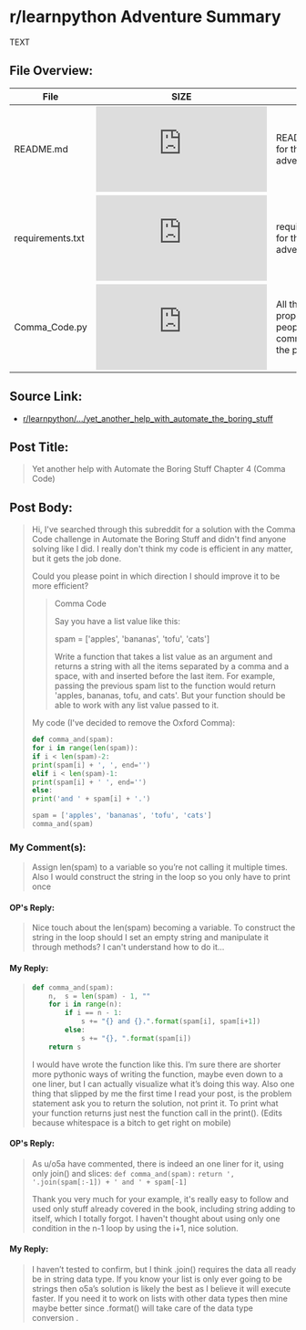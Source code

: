 # r/learnpython Adventure Summary
  TEXT

## File Overview:
  File | SIZE | BRIEF
--- | --- | ---
README.md | ![GitHub file size in bytes](https://img.shields.io/github/size/Phillyclause89/reddit_scripts/yet_another_help_with_automate_the_boring_stuff/README.md?style=plastic) | README.md file for this adventure.
requirements.txt | ![GitHub file size in bytes](https://img.shields.io/github/size/Phillyclause89/reddit_scripts/yet_another_help_with_automate_the_boring_stuff/requirements.txt?style=plastic) | requirements.txt for this adventure.
Comma_Code.py | ![GitHub file size in bytes](https://img.shields.io/github/size/Phillyclause89/reddit_scripts/yet_another_help_with_automate_the_boring_stuff/Comma_Code.py?style=plastic) | All the functions proposed by people commenting in the post.
  
## Source Link:
  * [ r/learnpython/.../yet_another_help_with_automate_the_boring_stuff ]( https://www.reddit.com/r/learnpython/comments/d2ikcl/yet_another_help_with_automate_the_boring_stuff/ )
  
## Post Title:
  > Yet another help with Automate the Boring Stuff Chapter 4 (Comma Code)
  
## Post Body:
  > Hi, I've searched through this subreddit for a solution with the Comma Code challenge in Automate the Boring Stuff and didn't find anyone solving like I did. I really don't think my code is efficient in any matter, but it gets the job done.
  > 
  > Could you please point in which direction I should improve it to be more efficient?
  > 
  > > Comma Code
  > >
  > > Say you have a list value like this:
  > > 
  > > spam = ['apples', 'bananas', 'tofu', 'cats']
  > > 
  > > Write a function that takes a list value as an argument and returns a string with all the items separated by a comma and a space, with and inserted before the last item. For example, passing the previous spam list to the function would return 'apples, bananas, tofu, and cats'. But your function should be able to work with any list value passed to it.
  > 
  > My code (I've decided to remove the Oxford Comma):
  > ```python
  > def comma_and(spam):
  > for i in range(len(spam)):
  > if i < len(spam)-2:
  > print(spam[i] + ', ', end='')
  > elif i < len(spam)-1:
  > print(spam[i] + ' ', end='')
  > else:
  > print('and ' + spam[i] + '.')
  > 
  > spam = ['apples', 'bananas', 'tofu', 'cats']
  > comma_and(spam)
  > ```

### My Comment(s):
  > Assign len(spam) to a variable so you’re not calling it multiple times. Also I would construct the string in the loop so you only have to print once
#### OP's Reply:
  > Nice touch about the len(spam) becoming a variable. To construct the string in the loop should I set an empty string and manipulate it through methods? I can't understand how to do it...
#### My Reply:
  > ```python
  > def comma_and(spam):
  >     n,  s = len(spam) - 1, ""
  >     for i in range(n):
  >         if i == n - 1:
  >             s += "{} and {}.".format(spam[i], spam[i+1])
  >         else:
  >             s += "{}, ".format(spam[i])
  >     return s
  > ```
  > I would have wrote the function like this. I’m sure there are shorter more pythonic ways of writing the function, maybe even down to a one liner, but I can actually visualize what it’s doing this way. Also one thing that slipped by me the first time I read your post, is the problem statement ask you to return the solution, not print it. To print what your function returns just nest the function call in the print(). (Edits because whitespace is a bitch to get right on mobile)
  > 
#### OP's Reply:
  > As u/o5a have commented, there is indeed an one liner for it, using only join() and slices:
  > `def comma_and(spam):`
  > `return ', '.join(spam[:-1]) + ' and ' + spam[-1]`
  > 
  > Thank you very much for your example, it's really easy to follow and used only stuff already covered in the book, including string adding to itself, which I totally forgot. I haven't thought about using only one condition in the n-1 loop by using the i+1, nice solution.

#### My Reply:
  > I haven’t tested to confirm, but I think .join() requires the data all ready be in string data type. If you know your list is only ever going to be strings then o5a’s solution is likely the best as I believe it will execute faster. If you need it to work on lists with other data types then mine maybe better since .format() will take care of the data type conversion .
